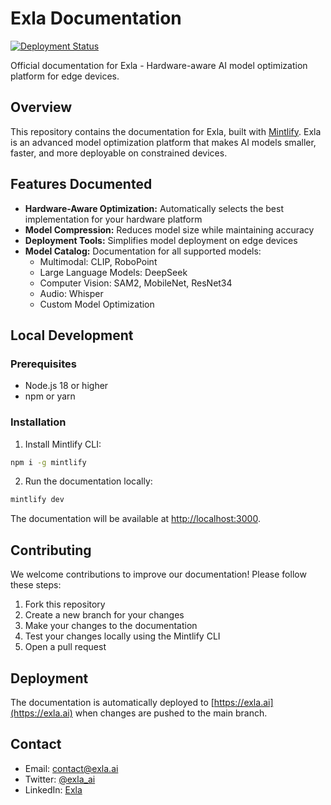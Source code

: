 # Exla Documentation

[![Deployment Status](https://img.shields.io/badge/deployment-active-success)](https://exla.ai)

Official documentation for Exla - Hardware-aware AI model optimization platform for edge devices.

## Overview

This repository contains the documentation for Exla, built with [Mintlify](https://mintlify.com). Exla is an advanced model optimization platform that makes AI models smaller, faster, and more deployable on constrained devices.

## Features Documented

- **Hardware-Aware Optimization:** Automatically selects the best implementation for your hardware platform
- **Model Compression:** Reduces model size while maintaining accuracy
- **Deployment Tools:** Simplifies model deployment on edge devices
- **Model Catalog:** Documentation for all supported models:
  - Multimodal: CLIP, RoboPoint
  - Large Language Models: DeepSeek
  - Computer Vision: SAM2, MobileNet, ResNet34
  - Audio: Whisper
  - Custom Model Optimization

## Local Development

### Prerequisites

- Node.js 18 or higher
- npm or yarn

### Installation

1. Install Mintlify CLI:
```bash
npm i -g mintlify
```

2. Run the documentation locally:
```bash
mintlify dev
```

The documentation will be available at [http://localhost:3000](http://localhost:3000).

## Contributing

We welcome contributions to improve our documentation! Please follow these steps:

1. Fork this repository
2. Create a new branch for your changes
3. Make your changes to the documentation
4. Test your changes locally using the Mintlify CLI
5. Open a pull request

## Deployment

The documentation is automatically deployed to [https://exla.ai](https://exla.ai) when changes are pushed to the main branch.

## Contact

- Email: contact@exla.ai
- Twitter: [@exla_ai](https://x.com/exla_ai)
- LinkedIn: [Exla](https://linkedin.com/company/106019408) 
